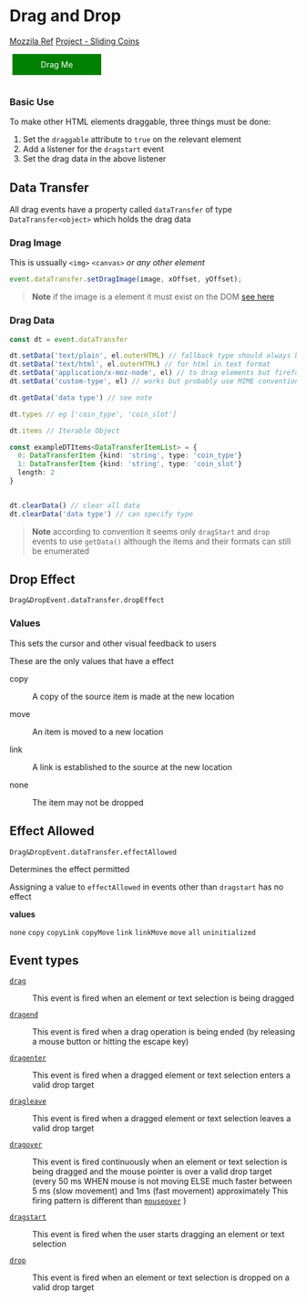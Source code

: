 <head>
 
  <link 
    href="https://fonts.googleapis.com/css?family=Fira+Mono:500&display=swap" 
    rel="stylesheet">
    <script src="https://code.jquery.com/jquery-3.5.1.min.js" integrity="sha256-9/aliU8dGd2tb6OSsuzixeV4y/faTqgFtohetphbbj0=" crossorigin="anonymous"></script>
<style> 
body ::selection {
  /*highlighting*/
  background: transparent;
  text-shadow: 
    1px  0px 1px ,
    0px  1px 1px ,
    -1px  0px 1px ,
    0px -1px 1px ,
    0px  1px black ,
    1px  0px black ,
    -1px  0px black ,
    0px -1px black ;
  text-outline: black;  
}

</style>
</head>

# Drag and Drop

[Mozzila Ref](https://developer.mozilla.org/en-US/docs/Web/API/HTML_Drag_and_Drop_API)
[Project - Sliding Coins](./sliding_coins.md)

<style>
.drag-and-drop{
  outline: none;
  text-decoration: none;
  display: inline-block;
  margin-left: 1%;
  margin-bottom: 1em;
  text-align: center;
  padding: 10px;
  box-sizing: border-box;
  width: 31%;
  color: white;
  background: green;
}
</style>


<!-- Toodo: drop zone -->

<div class="drag-and-drop" id="drag" draggable="true">Drag Me</div>

### Basic Use

To make other HTML elements draggable, three things must be done:

1. Set the `draggable` attribute to `true` on the relevant element
1. Add a listener for the `dragstart` event
1. Set the drag data in the above listener

## Data Transfer

All drag events have a property called `dataTransfer` of type `DataTransfer<object>` which holds the drag data

### Drag Image 

This is ussually `<img>` `<canvas>` *or any other element*
```js
event.dataTransfer.setDragImage(image, xOffset, yOffset);
```
> **Note** if the image is a element it must exist on the DOM [see here](https://www.kryogenix.org/code/browser/custom-drag-image.html)

### Drag Data

```ts
const dt = event.dataTransfer

dt.setData('text/plain', el.outerHTML) // fallback type should always be used
dt.setData('text/html', el.outerHTML) // for html in text format
dt.setData('application/x-moz-node', el) // to drag elements but firefox says security risk
dt.setData('custom-type', el) // works but probably use MIME conventions

dt.getData('data type') // see note

dt.types // eg ['coin_type', 'coin_slot']

dt.items // Iterable Object

const exampleDTItems<DataTransferItemList> = {
  0: DataTransferItem {kind: 'string', type: 'coin_type'}
  1: DataTransferItem {kind: 'string', type: 'coin_slot'}
  length: 2
}


dt.clearData() // clear all data
dt.clearData('data type') // can specify type
```
> **Note** according to convention it seems only `dragStart` and `drop` events to use `getData()` although the items and their formats can still be enumerated

## Drop Effect

`Drag&DropEvent.dataTransfer.dropEffect`

### Values

This sets the cursor and other visual feedback to users

These are the only values that have a effect
<dl>
  <dt>copy</dt>
  <dd>
    <p>A copy of the source item is made at the new location</p>
  </dd>
  <dt>move</dt>
  <dd>
    <p>An item is moved to a new location</p>
  </dd>
  <dt>link</dt>
  <dd>
    <p>A link is established to the source at the new location</p>
  </dd>
  <dt>none</dt>
  <dd>
    <p>The item may not be dropped</p>
  </dd>
</dl>

## Effect Allowed 
`Drag&DropEvent.dataTransfer.effectAllowed`

Determines the effect permitted

Assigning a value to `effectAllowed` in events other than `dragstart` has no effect

<b class="text-green-400 text-xl">values</b>

`none` `copy` `copyLink` `copyMove` `link` `linkMove` `move` `all` `uninitialized`




## Event types
<dl>
<dt id="drag"><a href="/en-US/docs/Web/API/HTMLElement/drag_event" title="drag"><code>drag</code></a></dt>
<dd>
  <p>This event is fired when an element or text selection is being dragged</p>
</dd>
<dt id="dragend"><a href="/en-US/docs/Web/API/HTMLElement/dragend_event" title="dragend"><code>dragend</code></a></dt>
<dd>
  <p>This event is fired when a drag operation is being ended (by releasing a mouse button or hitting the escape key)</p>
</dd>
<dt id="dragenter"><a href="/en-US/docs/Web/API/HTMLElement/dragenter_event" title="dragenter"><code>dragenter</code></a></dt>
<dd>
  <p>This event is fired when a dragged element or text selection enters a valid drop target</p>
</dd>
<dt id="dragleave"><a href="/en-US/docs/Web/API/HTMLElement/dragleave_event" title="dragleave"><code>dragleave</code></a></dt>
<dd>
  <p>This event is fired when a dragged element or text selection leaves a valid drop target</p>
</dd>
<dt id="dragover"><a href="/en-US/docs/Web/API/HTMLElement/dragover_event" title="dragover"><code>dragover</code></a></dt>
<dd>
  <p>This event is fired continuously when an element or text selection is being dragged and the mouse pointer is over a valid drop target (every 50 ms WHEN mouse is not moving ELSE much faster between 5 ms (slow movement) and 1ms (fast movement) approximately This firing pattern is different than <a href="/en-US/docs/Web/API/Element/mouseover_event" title="mouseover"><code>mouseover</code></a> )</p>
</dd>
<dt id="dragstart"><a href="/en-US/docs/Web/API/HTMLElement/dragstart_event" title="dragstart"><code>dragstart</code></a></dt>
<dd>
  <p>This event is fired when the user starts dragging an element or text selection</p>
</dd>
<dt id="drop"><a href="/en-US/docs/Web/API/HTMLElement/drop_event" title="drop"><code>drop</code></a></dt>
<dd>
  <p>This event is fired when an element or text selection is dropped on a valid drop target</p>
</dd>
</dl>


<script>
const el = document.getElementById('drag');
el.addEventListener('drag', () => {
  el.style = 'background:red';
  console.log('Drag event fired');
})
el.addEventListener('dragend', () => {
  el.style = 'background:green';
  console.log('Drag event fired');
})
</script>
